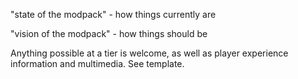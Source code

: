 "state of the modpack" - how things currently are

"vision of the modpack" - how things should be

Anything possible at a tier is welcome, as well as player experience information and multimedia. See template.
